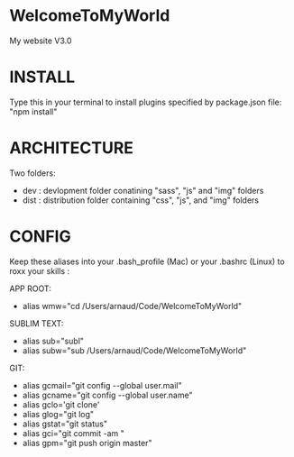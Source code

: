 # WelcomeToMyWorld
My website V3.0

# INSTALL
Type this in your terminal to install plugins specified by package.json file:
"npm install"

# ARCHITECTURE
Two folders:
- dev : devlopment folder conatining "sass", "js" and "img" folders
- dist : distribution folder containing "css", "js", and "img" folders

# CONFIG
Keep these aliases into your .bash_profile (Mac) or your .bashrc (Linux) to roxx your skills :

APP ROOT:
- alias wmw="cd /Users/arnaud/Code/WelcomeToMyWorld"

SUBLIM TEXT:
- alias sub="subl"
- alias subw="sub /Users/arnaud/Code/WelcomeToMyWorld"

GIT:
- alias gcmail="git config --global user.mail"
- alias gcname="git config --global user.name"
- alias gclo='git clone'
- alias glog="git log"
- alias gstat="git status" 
- alias gci="git commit -am "
- alias gpm="git push origin master"